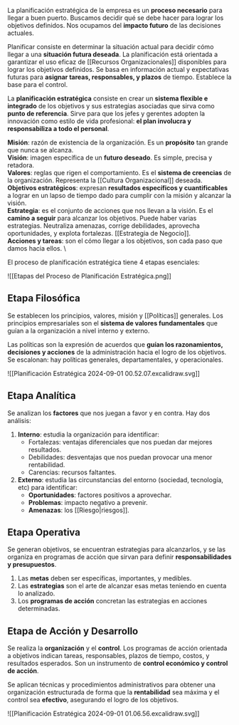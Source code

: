 La planificación estratégica de la empresa es un **proceso necesario** para llegar a buen puerto. Buscamos decidir qué se debe hacer para lograr los objetivos definidos. Nos ocupamos del **impacto futuro** de las decisiones actuales.

Planificar consiste en determinar la situación actual para decidir cómo llegar a una **situación futura deseada**. La planificación está orientada a garantizar el uso eficaz de [[Recursos Organizacionales]] disponibles para lograr los objetivos definidos. Se basa en información actual y expectativas futuras para **asignar tareas, responsables, y plazos** de tiempo. Establece la base para el control.

La **planificación estratégica** consiste en crear un **sistema flexible e integrado** de los objetivos y sus estrategias asociadas que sirva como **punto de referencia**. Sirve para que los jefes y gerentes adopten la innovación como estilo de vida profesional: **el plan involucra y responsabiliza a todo el personal**.

**Misión**: razón de existencia de la organización. Es un **propósito** tan grande que nunca se alcanza. \
**Visión**: imagen específica de un **futuro deseado**. Es simple, precisa y retadora. \
**Valores**: reglas que rigen el comportamiento. Es el **sistema de creencias** de la organización. Representa la [[Cultura Organizacional]] deseada. \
**Objetivos estratégicos**: expresan **resultados específicos y cuantificables** a lograr en un lapso de tiempo dado para cumplir con la misión y alcanzar la visión. \
**Estrategia**: es el conjunto de acciones que nos llevan a la visión. Es el **camino a seguir** para alcanzar los objetivos. Puede haber varias estrategias. Neutraliza amenazas, corrige debilidades, aprovecha oportunidades, y explota fortalezas. [[Estrategia de Negocio]]. \
**Acciones y tareas**: son el cómo llegar a los objetivos, son cada paso que damos hacia ellos. \

El proceso de planificación estratégica tiene 4 etapas esenciales:

![[Etapas del Proceso de Planificación Estratégica.png]]

## Etapa Filosófica

Se establecen los principios, valores, misión y [[Políticas]] generales. Los principios empresariales son el **sistema de valores fundamentales** que guían a la organización a nivel interno y externo.

Las políticas son la expresión de acuerdos que **guían los razonamientos, decisiones y acciones** de la administración hacia el logro de los objetivos. Se escalonan: hay políticas generales, departamentales, y operacionales.

![[Planificación Estratégica 2024-09-01 00.52.07.excalidraw.svg]]

## Etapa Analítica

Se analizan los **factores** que nos juegan a favor y en contra. Hay dos análisis:

1. **Interno**: estudia la organización para identificar:
	- Fortalezas: ventajas diferenciales que nos puedan dar mejores resultados.
	- Debilidades: desventajas que nos puedan provocar una menor rentabilidad.
	- Carencias: recursos faltantes.
2. **Externo**: estudia las circunstancias del entorno (sociedad, tecnología, etc) para identificar:
	- **Oportunidades**: factores positivos a aprovechar.
	- **Problemas**: impacto negativo a prevenir.
	- **Amenazas**: los [[Riesgo|riesgos]].

## Etapa Operativa

Se generan objetivos, se encuentran estrategias para alcanzarlos, y se las organiza en programas de acción que sirvan para definir **responsabilidades y presupuestos**. 

1. Las **metas** deben ser específicas, importantes, y medibles. 
2. Las **estrategias** son el arte de alcanzar esas metas teniendo en cuenta lo analizado. 
3. Los **programas de acción** concretan las estrategias en acciones determinadas.

## Etapa de Acción y Desarrollo

Se realiza la **organización** y el **control**. Los programas de acción orientada a objetivos indican tareas, responsables, plazos de tiempo, costos, y resultados esperados. Son un instrumento de **control económico y control de acción**.

Se aplican técnicas y procedimientos administrativos para obtener una organización estructurada de forma que la **rentabilidad** sea máxima y el control sea **efectivo**, asegurando el logro de los objetivos.

![[Planificación Estratégica 2024-09-01 01.06.56.excalidraw.svg]]
